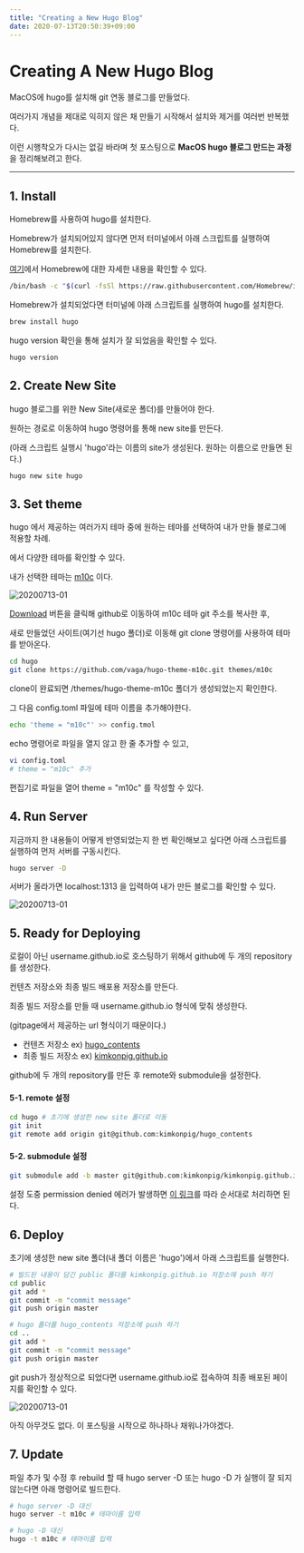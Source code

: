 ```yaml
---
title: "Creating a New Hugo Blog"
date: 2020-07-13T20:50:39+09:00
---
```


# Creating A New Hugo Blog

MacOS에 hugo를 설치해 git 연동 블로그를 만들었다.

여러가지 개념을 제대로 익히지 않은 채 만들기 시작해서 설치와 제거를 여러번 반복했다.

이런 시행착오가 다시는 없길 바라며 첫 포스팅으로 **MacOS hugo 블로그 만드는 과정**을 정리해보려고 한다.



---



## 1. Install

Homebrew를 사용하여 hugo를 설치한다.

Homebrew가 설치되어있지 않다면 먼저 터미널에서 아래 스크립트를 실행하여 Homebrew를 설치한다.

[여기](https://brew.sh/index_ko)에서 Homebrew에 대한 자세한 내용을 확인할 수 있다.  

```sh
/bin/bash -c "$(curl -fsSl https://raw.githubusercontent.com/Homebrew/install/master/install.sh)"
```



Homebrew가 설치되었다면 터미널에 아래 스크립트를 실행하여 hugo를 설치한다.  

```sh
brew install hugo
```



hugo version 확인을 통해 설치가 잘 되었음을 확인할 수 있다.  

```sh
hugo version
```

  

## 2. Create New Site

hugo 블로그를 위한 New Site(새로운 폴더)를 만들어야 한다.

원하는 경로로 이동하여 hugo 명령어를 통해 new site를 만든다.

(아래 스크립트 실행시 'hugo'라는 이름의 site가 생성된다. 원하는 이름으로 만들면 된다.)

```sh
hugo new site hugo
```

  

## 3. Set theme

hugo 에서 제공하는 여러가지 테마 중에 원하는 테마를 선택하여 내가 만들 블로그에 적용할 차례.

에서 다양한 테마를 확인할 수 있다.

내가 선택한 테마는 [m10c](https://themes.gohugo.io/hugo-theme-m10c/) 이다. 

![20200713-01](/img/20200713-01.JPG)

  

[Download](https://github.com/vaga/hugo-theme-m10c) 버튼을 클릭해 github로 이동하여 m10c 테마 git 주소를 복사한 후,

새로 만들었던 사이트(여기선 hugo 폴더)로 이동해 git clone 명령어를 사용하여 테마를 받아온다.

```sh
cd hugo
git clone https://github.com/vaga/hugo-theme-m10c.git themes/m10c
```

  

clone이 완료되면 /themes/hugo-theme-m10c 폴더가 생성되었는지 확인한다.

그 다음 config.toml 파일에 테마 이름을 추가해야한다. 

```sh
echo 'theme = "m10c"' >> config.tmol
```

echo 명령어로 파일을 열지 않고 한 줄 추가할 수 있고,

```sh
vi config.toml
# theme = "m10c" 추가
```

편집기로 파일을 열어 theme = "m10c" 를 작성할 수 있다.

  

## 4. Run Server

지금까지 한 내용들이 어떻게 반영되었는지 한 번 확인해보고 싶다면 아래 스크립트를 실행하여 먼저 서버를 구동시킨다.

```sh
hugo server -D
```

서버가 올라가면 localhost:1313 을 입력하여 내가 만든 블로그를 확인할 수 있다.

![20200713-01](/img/20200713-02.JPG)

  

## 5. Ready for Deploying

로컬이 아닌 username.github.io로 호스팅하기 위해서 github에 두 개의 repository를 생성한다.

컨텐츠 저장소와 최종 빌드 배포용 저장소를 만든다.

최종 빌드 저장소를 만들 때 username.github.io 형식에 맞춰 생성한다.

(gitpage에서 제공하는 url 형식이기 때문이다.)

* 컨텐츠 저장소 ex) [hugo_contents](https://github.com/kimkonpig/hugo_contents)
* 최종 빌드 저장소 ex) [kimkonpig.github.io](https://github.com/kimkonpig/kimkonpig.github.io)

  

github에 두 개의 repository를 만든 후 remote와 submodule을 설정한다.

#### 5-1. remote 설정

~~~sh
cd hugo # 초기에 생성한 new site 폴더로 이동
git init
git remote add origin git@github.com:kimkonpig/hugo_contents
~~~




#### 5-2. submodule 설정

~~~sh
git submodule add -b master git@github.com:kimkonpig/kimkonpig.github.io.git public
~~~

  

설정 도중 permission denied 에러가 발생하면 [이 링크](https://docs.github.com/en/github/authenticating-to-github/checking-for-existing-ssh-keys)를 따라 순서대로 처리하면 된다.



## 6. Deploy

초기에 생성한 new site 폴더(내 폴더 이름은 'hugo')에서 아래 스크립트를 실행한다.

~~~sh
# 빌드된 내용이 담긴 public 폴더를 kimkonpig.github.io 저장소에 push 하기
cd public
git add *
git commit -m "commit message"
git push origin master

# hugo 폴더를 hugo_contents 저장소에 push 하기
cd ..
git add *
git commit -m "commit message"
git push origin master
~~~

  

git push가 정상적으로 되었다면 username.github.io로 접속하여 최종 배포된 페이지를 확인할 수 있다.

![20200713-01](/img/20200713-03.JPG)

아직 아무것도 없다. 이 포스팅을 시작으로 하나하나 채워나가야겠다.



## 7. Update

파일 추가 및 수정 후 rebuild 할 때 hugo server -D 또는 hugo -D 가 실행이 잘 되지 않는다면 아래 명령어로 빌드한다.

~~~sh
# hugo server -D 대신
hugo server -t m10c # 테마이름 입력

# hugo -D 대신
hugo -t m10c # 테마이름 입력
~~~



